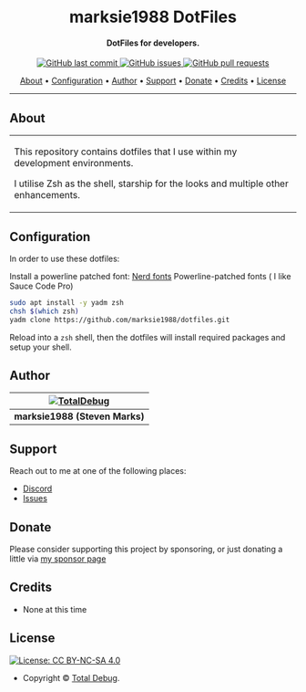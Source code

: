 <h1 align="center">
  <br>
  marksie1988 DotFiles
</h1>

<h4 align="center">DotFiles for developers.</h4>

<p align="center">
    <a href="https://github.com/marksie1988/dotfiles/commits/master">
    <img src="https://img.shields.io/github/last-commit/marksie1988/dotfiles.svg?style=flat-square&logo=github&logoColor=white"
         alt="GitHub last commit">
    <a href="https://github.com/marksie1988/dotfiles/issues">
    <img src="https://img.shields.io/github/issues-raw/marksie1988/dotfiles.svg?style=flat-square&logo=github&logoColor=white"
         alt="GitHub issues">
    <a href="https://github.com/marksie1988/dotfiles/pulls">
    <img src="https://img.shields.io/github/issues-pr-raw/marksie1988/dotfiles.svg?style=flat-square&logo=github&logoColor=white"
         alt="GitHub pull requests">
</p>

<p align="center">
  <a href="#about">About</a> •
  <a href="#configuration">Configuration</a> •
  <a href="#author">Author</a> •
  <a href="#support">Support</a> •
  <a href="#donate">Donate</a> •
  <a href="#credits">Credits</a> •
  <a href="#license">License</a>
</p>

---

## About

<table>
<tr>
<td>

This repository contains dotfiles that I use within my development environments.

I utilise Zsh as the shell, starship for the looks and multiple other enhancements.

</td>
</tr>
</table>

## Configuration

In order to use these dotfiles:

Install a powerline patched font: [Nerd fonts](https://github.com/ryanoasis/nerd-fonts) Powerline-patched fonts ( I like Sauce Code Pro)

```sh
sudo apt install -y yadm zsh
chsh $(which zsh)
yadm clone https://github.com/marksie1988/dotfiles.git
```

Reload into a `zsh` shell, then the dotfiles will install required packages and setup your shell.

## Author

| [![TotalDebug](https://totaldebug.uk/assets/images/logo.png)](https://in.totaldebug.uk)  |
|:-------------------------:     |
| **marksie1988 (Steven Marks)** |

## Support

Reach out to me at one of the following places:

- [Discord](https://discord.totaldebug.uk)
- [Issues](https://github.com/marksie1988/dotfiles/issues/new/choose)

## Donate

Please consider supporting this project by sponsoring, or just donating a little via [my sponsor page](https://github.com/sponsors/marksie1988)

## Credits

- None at this time

## License

[![License: CC BY-NC-SA 4.0](https://img.shields.io/badge/License-CC%20BY--NC--SA%204.0-orange.svg?style=flat-square)](https://creativecommons.org/licenses/by-nc-sa/4.0/)

- Copyright © [Total Debug](https://totaldebug.uk "Total Debug").
